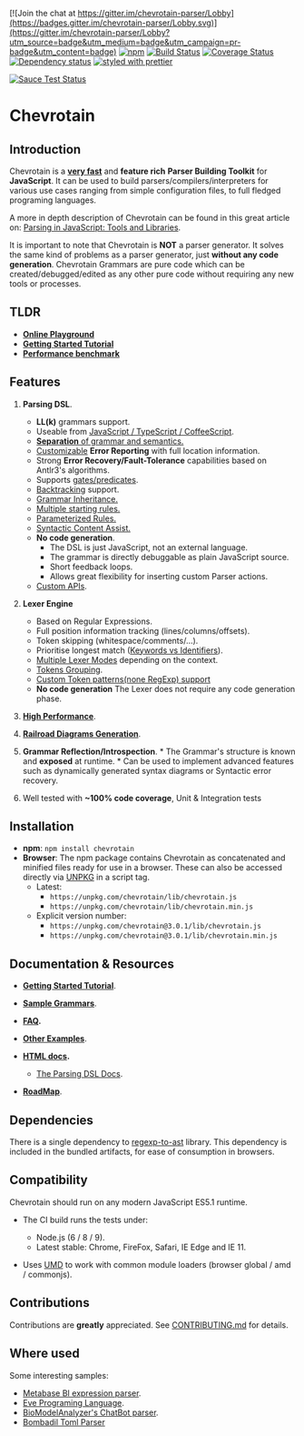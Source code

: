 [![Join the chat at https://gitter.im/chevrotain-parser/Lobby](https://badges.gitter.im/chevrotain-parser/Lobby.svg)](https://gitter.im/chevrotain-parser/Lobby?utm_source=badge&utm_medium=badge&utm_campaign=pr-badge&utm_content=badge)
[![npm](https://img.shields.io/npm/v/chevrotain.svg)](https://www.npmjs.com/package/chevrotain)
[![Build Status](https://travis-ci.org/SAP/chevrotain.svg?branch=master)](https://travis-ci.org/SAP/chevrotain)
[![Coverage Status](https://coveralls.io/repos/SAP/chevrotain/badge.svg?branch=master)](https://coveralls.io/r/SAP/chevrotain?branch=master)
[![Dependency status](https://img.shields.io/david/SAP/chevrotain.svg)](https://david-dm.org/SAP/chevrotain)
[![styled with prettier](https://img.shields.io/badge/styled_with-prettier-ff69b4.svg)](https://github.com/prettier/prettier)

[![Sauce Test Status](https://saucelabs.com/browser-matrix/shahars.svg)](https://saucelabs.com/u/shahars)


# Chevrotain


## Introduction
Chevrotain is a [**very fast**][benchmark] and **feature rich** **Parser Building Toolkit** for **JavaScript**.
It can be used to build parsers/compilers/interpreters for various use cases ranging from simple configuration files,
to full fledged programing languages.

A more in depth description of Chevrotain can be found in this great article on: [Parsing in JavaScript: Tools and Libraries](https://tomassetti.me/parsing-in-javascript/#chevrotain).

It is important to note that Chevrotain is **NOT** a parser generator. It solves the same kind of problems as a parser generator, just **without any code generation**. Chevrotain Grammars are pure code which can be created/debugged/edited
as any other pure code without requiring any new tools or processes.

## TLDR
* [**Online Playground**](http://sap.github.io/chevrotain/playground/)
* **[Getting Started Tutorial](http://sap.github.io/chevrotain/website/Tutorial/step1_lexing.html)**
* [**Performance benchmark**][benchmark]

## Features
  1. **Parsing DSL**.
      * **LL(k)** grammars support.
      * Useable from [JavaScript / TypeScript / CoffeeScript][languages].
      * [**Separation** of grammar and semantics.][separation]
      * [Customizable][custom_errors] **Error Reporting** with full location information.
      * Strong **Error Recovery/Fault-Tolerance** capabilities based on Antlr3's algorithms.
      * Supports [gates/predicates][gates].
      * [Backtracking][backtracking] support.
      * [Grammar Inheritance.][grammar_inheritance]
      * [Multiple starting rules.][starting_rules]
      * [Parameterized Rules.][parametrized_rules]
      * [Syntactic Content Assist.][content assist]
      * **No code generation**.
         * The DSL is just JavaScript, not an external language.
         * The grammar is directly debuggable as plain JavaScript source.
         * Short feedback loops.
         * Allows great flexibility for inserting custom Parser actions.
      * [Custom APIs][custom_apis].

  2.  **Lexer Engine**
      * Based on Regular Expressions.
      * Full position information tracking (lines/columns/offsets).
      * Token skipping (whitespace/comments/...).
      * Prioritise longest match ([Keywords vs Identifiers][keywords_vs_idents]).
      * [Multiple Lexer Modes][lexer_modes] depending on the context.
      * [Tokens Grouping][lexer_groups].
      * [Custom Token patterns(none RegExp) support](http://sap.github.io/chevrotain/website/Deep_Dive/custom_token_patterns.html)
      * **No code generation** The Lexer does not require any code generation phase.

  3. [**High Performance**][benchmark].

  4. [**Railroad Diagrams Generation**](http://sap.github.io/chevrotain/website/Building_Grammars/generating_syntax_diagrams.html).

  5. **Grammar Reflection/Introspection**.
    * The Grammar's structure is known and **exposed** at runtime.
    * Can be used to implement advanced features such as dynamically generated syntax diagrams or Syntactic error recovery.

  6. Well tested with **~100% code coverage**, Unit & Integration tests

## Installation
* **npm**: ```npm install chevrotain```
* **Browser**:
  The npm package contains Chevrotain as concatenated and minified files ready for use in a browser.
  These can also be accessed directly via [UNPKG](https://unpkg.com/) in a script tag.
  - Latest:
    * ```https://unpkg.com/chevrotain/lib/chevrotain.js```
    * ```https://unpkg.com/chevrotain/lib/chevrotain.min.js```
  - Explicit version number:
    * ```https://unpkg.com/chevrotain@3.0.1/lib/chevrotain.js```
    * ```https://unpkg.com/chevrotain@3.0.1/lib/chevrotain.min.js```


## Documentation & Resources

* **[Getting Started Tutorial](http://sap.github.io/chevrotain/website/Tutorial/step1_lexing.html)**.

* **[Sample Grammars](https://github.com/SAP/chevrotain/blob/master/examples/grammars)**.

* **[FAQ](http://sap.github.io/chevrotain/website/FAQ.html).**

* **[Other Examples](https://github.com/SAP/chevrotain/blob/master/examples)**.

* **[HTML docs](http://sap.github.io/chevrotain/documentation).**
   * [The Parsing DSL Docs](http://sap.github.io/chevrotain/documentation/3_0_1/classes/parser.html#at_least_one).

* **[RoadMap](http://sap.github.io/chevrotain/website/Roadmap.html)**.


## Dependencies
There is a single dependency to [regexp-to-ast](https://github.com/bd82/regexp-to-ast) library.
This dependency is included in the bundled artifacts, for ease of consumption in browsers.


## Compatibility
Chevrotain should run on any modern JavaScript ES5.1 runtime.
* The CI build runs the tests under:
  * Node.js (6 / 8 / 9).
  * Latest stable: Chrome, FireFox, Safari, IE Edge and IE 11.

* Uses [UMD](https://github.com/umdjs/umd) to work with common module loaders (browser global / amd / commonjs).


## Contributions
Contributions are **greatly** appreciated.
See [CONTRIBUTING.md](./CONTRIBUTING.md) for details.

## Where used
Some interesting samples:
* [Metabase BI expression parser][sample_metabase].
* [Eve Programing Language][sample_eve].
* [BioModelAnalyzer's ChatBot parser][sample_biomodel].
* [Bombadil Toml Parser][sample_bombadil]


[benchmark]: http://sap.github.io/chevrotain/performance/
[lexer_modes]: https://github.com/SAP/chevrotain/blob/master/examples/lexer/multi_mode_lexer/multi_mode_lexer.js
[lexer_groups]: https://github.com/SAP/chevrotain/blob/master/examples/lexer/token_groups/token_groups.js
[keywords_vs_idents]: https://github.com/SAP/Chevrotain/blob/master/examples/lexer/keywords_vs_identifiers/keywords_vs_identifiers.js
[gates]: https://github.com/SAP/chevrotain/blob/master/examples/parser/predicate_lookahead/predicate_lookahead.js
[grammar_inheritance]: https://github.com/SAP/chevrotain/blob/master/examples/parser/versioning/versioning.js
[starting_rules]: https://github.com/SAP/chevrotain/blob/master/examples/parser/multi_start_rules/multi_start_rules.js
[parametrized_rules]: https://github.com/SAP/chevrotain/blob/master/examples/parser/parametrized_rules/parametrized.js
[content assist]: http://sap.github.io/chevrotain/website/Deep_Dive/syntactic_content_assist.html
[separation]: https://github.com/SAP/chevrotain/blob/master/examples/grammars/calculator/calculator_pure_grammar.js
[custom_errors]: https://github.com/SAP/chevrotain/blob/master/examples/parser/custom_errors/custom_errors.js
[sample_metabase]: https://github.com/metabase/metabase/blob/136dfb17954f4e4302b3bf2fee99ff7b7b12fd7c/frontend/src/metabase/lib/expressions/parser.js
[sample_eve]: https://github.com/witheve/Eve/blob/master/src/parser/parser.ts
[sample_biomodel]: https://github.com/Microsoft/BioModelAnalyzer/blob/master/ChatBot/src/NLParser/NLParser.ts
[sample_bombadil]: https://github.com/sgarciac/bombadil/blob/master/src/parser.ts
[languages]: https://github.com/SAP/chevrotain/tree/master/examples/implementation_languages
[backtracking]: https://github.com/SAP/chevrotain/blob/master/examples/parser/backtracking/backtracking.js
[custom_apis]: http://sap.github.io/chevrotain/website/Deep_Dive/custom_apis.html
